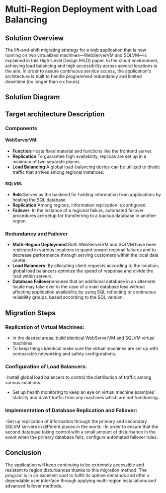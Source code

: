 
# Multi-Region Deployment with Load Balancing
## Solution Overview
The lift-and-shift migrating strategy for a web application that is now running on two virtualized machines—WebServerVM and SQLVM—is explained in this High-Level Design (HLD) paper. In the cloud environment, achieving load balancing and high accessibility across several locations is the aim. In order to assure continuous service access, the application's architecture is built to handle programmed redundancy and limited downtime (no longer than six hours).
## Solution Diagram
## Target architecture Description
### Components
#### WebServerVM:
- **Function**:Hosts fixed material and functions like the frontend server.
- **Replication**:To guarantee high availability, replicas are set up in a minimum of two separate places.
- **Load Balancing**:A global load-balancing device can be utilized to divide traffic that arrives among regional instances.

#### SQLVM:
- **Role**:Serves as the backend for holding information from applications by hosting the SQL database
- **Replication**:Among regions, information replication is configured.
- **Failover**: In the instance of a regional failure, automated failover procedures are setup for transferring to a backup database in another region.

### Redundancy and Failover

- **Multi-Region Deployment**:Both WebServerVM and SQLVM have been replicated in various locations to guard toward regional failures and to decrease performance through serving customers within the local data center.
- **Load Balancers**: By allocating client requests according to the location, global load balancers optimize the speed of response and divide the load within servers.
- **Database Failover**:ensures that an additional database in an alternate locale may take over in the case of a main database loss without affecting application availability by using SQL reflecting or continuous reliability groups, based according to the SQL version.


## Migration Steps

### Replication of Virtual Machines:
- In the desired areas, build identical WebServerVM and SQLVM virtual machines.
- To keep things identical make sure the virtual machines are set up with comparable networking and safety configurations.
### Configuration of Load Balancers:
-Install global load balancers to control the distribution of traffic among various locations.
- Set up health monitoring to keep an eye on virtual machine examples' stability and divert traffic from any machines which are not functioning..
### Implementation of Database Replication and Failover:
-Set up replication of information through the primary and secondary SQLVM servers in different places in the world.
-In order to ensure that the second database taking control with a small amount of disturbance in the event when the primary database fails, configure automated failover rules.
## Conclusion
The application will keep continuing to be extremely accessible and resistant to region disturbances thanks to this migration method. The program is in an excellent spot to fulfill its uptime demands and offer a dependable user interface through applying multi-region installations and advanced failover methods.

  
